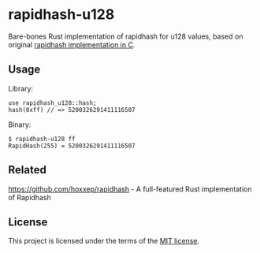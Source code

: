 # rapidhash-u128

Bare-bones Rust implementation of rapidhash for u128 values, based on original [rapidhash implementation in C](https://github.com/Nicoshev/rapidhash).

## Usage

Library:
```
use rapidhash_u128::hash;
hash(0xff) // => 5200326291411116507
```

Binary:
```
$ rapidhash-u128 ff
RapidHash(255) = 5200326291411116507
```

## Related

https://github.com/hoxxep/rapidhash - A full-featured Rust implementation of Rapidhash

## License

This project is licensed under the terms of the [MIT license](LICENSE.txt).
